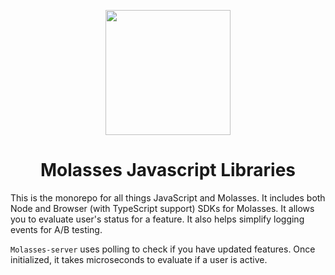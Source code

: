 <p align="center">
<img src="https://raw.githubusercontent.com/molassesapp/molasses-go/main/logo.png" style="margin: 0px auto;" width="200"/></p>

<h1 align="center">Molasses Javascript Libraries</h1>

This is the monorepo for all things JavaScript and Molasses.
It includes both Node and Browser (with TypeScript support) SDKs for Molasses. It allows you to evaluate user's status for a feature. It also helps simplify logging events for A/B testing.

`Molasses-server` uses polling to check if you have updated features. Once initialized, it takes microseconds to evaluate if a user is active.
